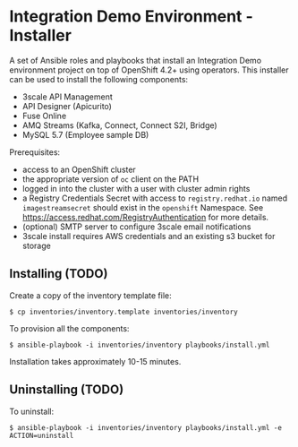 # Integration Demo Environment - Installer

A set of Ansible roles and playbooks that install an Integration Demo environment project on top of OpenShift 4.2+ using operators.  This installer can be used to install the following components:
* 3scale API Management
* API Designer (Apicurito)
* Fuse Online
* AMQ Streams (Kafka, Connect, Connect S2I, Bridge)  
* MySQL 5.7 (Employee sample DB)

Prerequisites:
* access to an OpenShift cluster 
* the appropriate version of `oc` client on the PATH
* logged in into the cluster with a user with cluster admin rights
* a Registry Credentials Secret with access to `registry.redhat.io` named `imagestreamsecret` should exist in the `openshift` Namespace. See https://access.redhat.com/RegistryAuthentication for more details.
* (optional) SMTP server to configure 3scale email notifications
* 3scale install requires AWS credentials and an existing s3 bucket for storage

## Installing (TODO)


Create a copy of the inventory template file:
```
$ cp inventories/inventory.template inventories/inventory
```

To provision all the components:
```
$ ansible-playbook -i inventories/inventory playbooks/install.yml
```

Installation takes approximately 10-15 minutes.


## Uninstalling (TODO)

To uninstall:
```
$ ansible-playbook -i inventories/inventory playbooks/install.yml -e ACTION=uninstall
```
